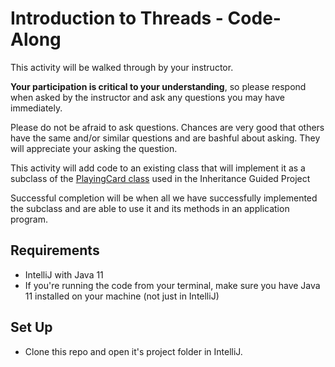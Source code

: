 # Introduction to Threads - Code-Along

This activity will be walked through by your instructor.

**Your participation is critical to your understanding**, so please respond when asked by the instructor and ask any questions you may have immediately.

Please do not be afraid to ask questions.  Chances are very good that others have the same and/or similar questions and are bashful about asking.  They will appreciate your asking the question.

This activity will add code to an existing class that will implement it as a subclass of the [PlayingCard class](https://github.com/BloomTechBackend/bd-inheritance-code-along-starter/blob/main/src/com/frank/model/PlayingCard.java#L1-L90) used in the Inheritance Guided Project

Successful completion will be when all we have successfully implemented the subclass and are able to use it and its methods in an application program.

## Requirements

- IntelliJ with Java 11
- If you're running the code from your terminal, make sure you have Java 11 installed on your machine (not just in IntelliJ)

## Set Up

- Clone this repo and open it's project folder in IntelliJ.
